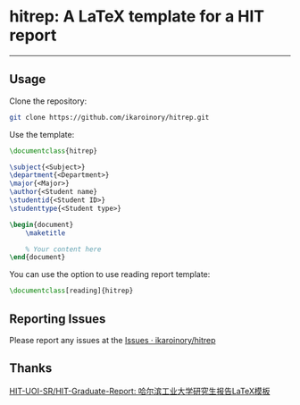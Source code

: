 # hitrep: A LaTeX template for a HIT report

---

## Usage

Clone the repository:

```bash
git clone https://github.com/ikaroinory/hitrep.git
```

Use the template:

```tex
\documentclass{hitrep}

\subject{<Subject>}
\department{<Department>}
\major{<Major>}
\author{<Student name}
\studentid{<Student ID>}
\studenttype{<Student type>}

\begin{document}
    \maketitle

    % Your content here
\end{document}
```

You can use the option to use reading report template:
```tex
\documentclass[reading]{hitrep}
```

## Reporting Issues

Please report any issues at the [Issues · ikaroinory/hitrep](https://github.com/ikaroinory/hitrep/issues)

## Thanks

[HIT-UOI-SR/HIT-Graduate-Report: 哈尔滨工业大学研究生报告LaTeX模板](https://github.com/HIT-UOI-SR/HIT-Graduate-Report)
